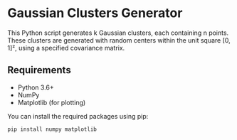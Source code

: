 # Gaussian Clusters Generator

This Python script generates k Gaussian clusters, each containing n points. These clusters are generated with random centers within the unit square [0, 1]², using a specified covariance matrix.

## Requirements

- Python 3.6+
- NumPy
- Matplotlib (for plotting)

You can install the required packages using pip:

```bash
pip install numpy matplotlib

